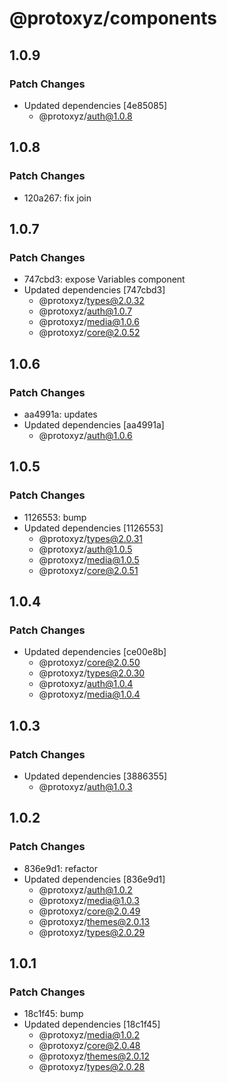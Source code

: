 # @protoxyz/components

## 1.0.9

### Patch Changes

- Updated dependencies [4e85085]
  - @protoxyz/auth@1.0.8

## 1.0.8

### Patch Changes

- 120a267: fix join

## 1.0.7

### Patch Changes

- 747cbd3: expose Variables component
- Updated dependencies [747cbd3]
  - @protoxyz/types@2.0.32
  - @protoxyz/auth@1.0.7
  - @protoxyz/media@1.0.6
  - @protoxyz/core@2.0.52

## 1.0.6

### Patch Changes

- aa4991a: updates
- Updated dependencies [aa4991a]
  - @protoxyz/auth@1.0.6

## 1.0.5

### Patch Changes

- 1126553: bump
- Updated dependencies [1126553]
  - @protoxyz/types@2.0.31
  - @protoxyz/auth@1.0.5
  - @protoxyz/media@1.0.5
  - @protoxyz/core@2.0.51

## 1.0.4

### Patch Changes

- Updated dependencies [ce00e8b]
  - @protoxyz/core@2.0.50
  - @protoxyz/types@2.0.30
  - @protoxyz/auth@1.0.4
  - @protoxyz/media@1.0.4

## 1.0.3

### Patch Changes

- Updated dependencies [3886355]
  - @protoxyz/auth@1.0.3

## 1.0.2

### Patch Changes

- 836e9d1: refactor
- Updated dependencies [836e9d1]
  - @protoxyz/auth@1.0.2
  - @protoxyz/media@1.0.3
  - @protoxyz/core@2.0.49
  - @protoxyz/themes@2.0.13
  - @protoxyz/types@2.0.29

## 1.0.1

### Patch Changes

- 18c1f45: bump
- Updated dependencies [18c1f45]
  - @protoxyz/media@1.0.2
  - @protoxyz/core@2.0.48
  - @protoxyz/themes@2.0.12
  - @protoxyz/types@2.0.28
